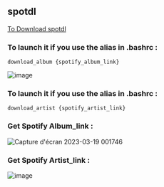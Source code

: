 ## spotdl

[To Download spotdl](https://github.com/spotDL/spotify-downloader)

### To launch it if you use the alias in .bashrc : 
```
download_album {spotify_album_link}
```
![image](https://user-images.githubusercontent.com/81537743/230629335-f3201e33-560f-4bf5-9620-332e7c0429c8.png)

### To launch it if you use the alias in .bashrc :
```
download_artist {spotify_artist_link}
```

### Get Spotify Album_link :
![Capture d'écran 2023-03-19 001746](https://user-images.githubusercontent.com/81537743/226145030-8031e764-a70c-45be-a2d1-57d39c25b524.png)

### Get Spotify Artist_link :
![image](https://user-images.githubusercontent.com/81537743/230629768-ee87f714-56e3-4671-b36e-3b6a2edf7327.png)
